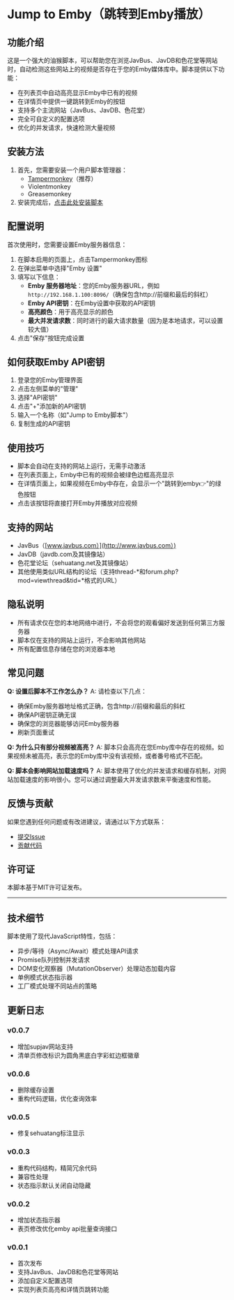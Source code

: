 # Jump to Emby（跳转到Emby播放）

## 功能介绍

这是一个强大的油猴脚本，可以帮助您在浏览JavBus、JavDB和色花堂等网站时，自动检测这些网站上的视频是否存在于您的Emby媒体库中。脚本提供以下功能：

- 在列表页中自动高亮显示Emby中已有的视频
- 在详情页中提供一键跳转到Emby的按钮
- 支持多个主流网站（JavBus、JavDB、色花堂）
- 完全可自定义的配置选项
- 优化的并发请求，快速检测大量视频

## 安装方法

1. 首先，您需要安装一个用户脚本管理器：
   - [Tampermonkey](https://www.tampermonkey.net/)（推荐）
   - Violentmonkey
   - Greasemonkey
2. 安装完成后，[点击此处安装脚本](https://greasyfork.org/scripts/你的脚本ID/跳转到Emby播放)

## 配置说明

首次使用时，您需要设置Emby服务器信息：

1. 在脚本启用的页面上，点击Tampermonkey图标
2. 在弹出菜单中选择"Emby 设置"
3. 填写以下信息：
   - **Emby 服务器地址**：您的Emby服务器URL，例如`http://192.168.1.100:8096/`（确保包含http://前缀和最后的斜杠）
   - **Emby API密钥**：在Emby设置中获取的API密钥
   - **高亮颜色**：用于高亮显示的颜色
   - **最大并发请求数**：同时进行的最大请求数量（因为是本地请求，可以设置较大值）
4. 点击"保存"按钮完成设置

## 如何获取Emby API密钥

1. 登录您的Emby管理界面
2. 点击左侧菜单的"管理"
3. 选择"API密钥"
4. 点击"+"添加新的API密钥
5. 输入一个名称（如"Jump to Emby脚本"）
6. 复制生成的API密钥

## 使用技巧

- 脚本会自动在支持的网站上运行，无需手动激活
- 在列表页面上，Emby中已有的视频会被绿色边框高亮显示
- 在详情页面上，如果视频在Emby中存在，会显示一个"跳转到emby👉"的绿色按钮
- 点击该按钮将直接打开Emby并播放对应视频

## 支持的网站

- JavBus（[www.javbus.com）](http://www.javbus.com）)
- JavDB（javdb.com及其镜像站）
- 色花堂论坛（sehuatang.net及其镜像站）
- 其他使用类似URL结构的论坛（支持thread-*和forum.php?mod=viewthread&tid=*格式的URL）

## 隐私说明

- 所有请求仅在您的本地网络中进行，不会将您的观看偏好发送到任何第三方服务器
- 脚本仅在支持的网站上运行，不会影响其他网站
- 所有配置信息存储在您的浏览器本地

## 常见问题

**Q: 设置后脚本不工作怎么办？** A: 请检查以下几点：

- 确保Emby服务器地址格式正确，包含http://前缀和最后的斜杠
- 确保API密钥正确无误
- 确保您的浏览器能够访问Emby服务器
- 刷新页面重试

**Q: 为什么只有部分视频被高亮？** A: 脚本只会高亮在您Emby库中存在的视频。如果视频未被高亮，表示您的Emby库中没有该视频，或者番号格式不匹配。

**Q: 脚本会影响网站加载速度吗？** A: 脚本使用了优化的并发请求和缓存机制，对网站加载速度的影响很小。您可以通过调整最大并发请求数来平衡速度和性能。

## 反馈与贡献

如果您遇到任何问题或有改进建议，请通过以下方式联系：

- [提交Issue](https://github.com/cgkings/tampermonkey_scripts/issues)
- [贡献代码](https://github.com/cgkings/tampermonkey_scripts)

## 许可证

本脚本基于MIT许可证发布。

------

## 技术细节

脚本使用了现代JavaScript特性，包括：

- 异步/等待（Async/Await）模式处理API请求
- Promise队列控制并发请求
- DOM变化观察器（MutationObserver）处理动态加载内容
- 单例模式状态指示器
- 工厂模式处理不同站点的策略

## 更新日志

### v0.0.7

- 增加supjav网站支持
- 清单页修改标识为圆角黑底白字彩虹边框徽章

### v0.0.6

- 删除缓存设置
- 重构代码逻辑，优化查询效率

### v0.0.5

- 修复sehuatang标注显示

### v0.0.3

- 重构代码结构，精简冗余代码
- 兼容性处理
- 状态指示默认关闭自动隐藏


### v0.0.2

- 增加状态指示器
- 表页修改优化emby api批量查询接口

### v0.0.1

- 首次发布
- 支持JavBus、JavDB和色花堂等网站
- 添加自定义配置选项
- 实现列表页高亮和详情页跳转功能